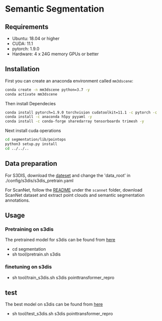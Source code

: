 # Semantic Segmentation

## Requirements
- Ubuntu: 18.04 or higher
- CUDA: 11.1
- pytorch: 1.9.0
- Hardware: 4 x 24G memory GPUs or better

## Installation
First you can create an anaconda environment called `mm3dscene`:
```bash
conda create -n mm3dscene python=3.7 -y
conda activate mm3dscene
```

Then install Dependecies

```bash
conda install pytorch=1.9.0 torchvision cudatoolkit=11.1 -c pytorch -c nvidia -y
conda install -c anaconda h5py pyyaml -y
conda install -c conda-forge sharedarray tensorboardx trimesh -y
```


Next install cuda operations

```bash
cd segmentation/lib/pointops
python3 setup.py install
cd ../../..
```


## Data preparation
For S3DIS, download the [dateset](https://drive.google.com/uc?export=download&id=1KUxWagmEWnvMhEb4FRwq2Mj0aa3U3xUf) and change the 'data_root' in ./config/s3dis/s3dis_pretrain.yaml

For ScanNet, follow the [README](/detection/pretrain/scannet/README.md) under the `scannet` folder, download ScanNet dataset and extract point clouds and  semantic segmentation annotations.



## Usage

### Pretraining on s3dis
The pretrained model for s3dis can be found from [here](https://drive.google.com/file/d/15La5m64in2Pi70q0eEbi9XUL24NxA6GL/view?usp=share_link)
- cd segmentation
- sh tool/pretrain.sh s3dis


### finetuning on s3dis
- sh tool/train_s3dis.sh s3dis pointtransformer_repro


## test
The best model on s3dis can be found from [here](https://drive.google.com/file/d/1eC_zztdnBUqMq7xvGLXUfS36-kCY5wt5/view?usp=share_link)
- sh tool/test_s3dis.sh s3dis pointtransformer_repro


